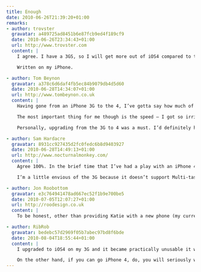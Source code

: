 ```yaml
---
title: Enough
date: 2010-06-26T21:39:20+01:00
remarks:
- author: trovster
  gravatar: a489725ad8451b6e87fcb9ed4f189cf9
  date: 2010-06-26T23:34:43+01:00
  url: http://www.trovster.com
  content: |
    I agree. I have a 3GS, so I will get more out of iOS4 compared to the 3G, but although I would like to upgrade I realise – exactly like you said – my current phone is such a massive leap from my previous (and the fact I waited until the third generation) means I can let the new iteration pass me by. I am not interested in FaceTime, but the retina display and speed boost will be impressive when I finally upgrade. All the other features are software based – and I get.

    Written on my iPhone.

- author: Tom Beynon
  gravatar: a378c6d6daf4fb5ec84b9079db4d5d60
  date: 2010-06-28T14:34:07+01:00
  url: http://www.tombeynon.co.uk
  content: |
    Having gone from an iPhone 3G to the 4, I’ve gotta say how much of an improvement it is. The camera for one thing is incredible – I never used my 3G camera as the quality just wasn’t high enough but the 4 has negated any need for me to buy a digital camera. The retina display is also very impressive, but I could have lived without it.

    The most important thing for me though is the speed – I got so irritated by my 3G over the past few months as I could barely use some apps before it locked up and restarted. I haven’t been able to induce any slow-down on the 4, it really is very impressive. Another big reason for me to upgrade was the battery life – where my 3G would die after 3/4 of a day under heavy usage, the 4 will last two days.

    Personally, upgrading from the 3G to 4 was a must. I’d definitely have thought twice had I previously upgraded to the 3GS, but the level of improvement from the 3G is seriously impressive.

- author: Sam Hardacre
  gravatar: 8931cc927435d2fc0fedc6b8d9403927
  date: 2010-06-28T14:49:13+01:00
  url: http://www.nocturnalmonkey.com/
  content: |
    Agree 100%. In the brief time that I’ve had a play with an iPhone 4 (having already updated my 3GS to iOS4), any thoughts of upgrading early were immediately eradicated. Once I got over the “oooh it’s shiny…” phase, it was little more than what I was carrying in my pocket.

    I’m a little envious of the 3G because it doesn’t support Multi-tasking. In my opition, it’s overrated. I’ve spent more time using it to close apps down completely than what it was designed to do. To me it’s nothing more than a power-chowing pain which you seemingly can’t disable with jail-breaking the phone.

- author: Jon Roobottom
  gravatar: e3c764941478ad667ec52f1b9e700be5
  date: 2010-07-05T12:07:27+01:00
  url: http://roodesign.co.uk
  content: |
    To be honest, other than providing Katie with a new phone (my current 3GS) I have little reason to upgrade. I really love my 3GS, and I’m increasingly put off by the reception problems widely reported with the 4.

- author: RibRob
  gravatar: bedebc57d2969f05b7abec97bd8f6bde
  date: 2010-08-04T18:55:44+01:00
  content: |
    I upgraded to iOS4 on my 3G and it became practically unusable it was so slow. So if you’ve not gone iOS4, don’t. If you have, i recommend you downgrade to 3 again as it really is much faster.

    On the other hand, if you can go iPhone 4, do, you will seriously wonder how you ever managed with your 3G, they are worlds apart. After initial concern about signing a new long-term contract to get the thing, i’m very pleased i did. I’ve had no reception issues (well no worse than before!) and it’s made using the device a pleasure again…
---
```

